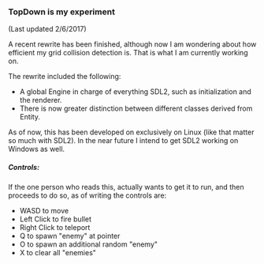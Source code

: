 ### TopDown is my experiment
(Last updated 2/6/2017)

A recent rewrite has been finished, although now I am wondering about how efficient my grid collision detection is.  That is what I am currently working on. 

The rewrite included the following:
- A global Engine in charge of everything SDL2, such as initialization and the renderer.
- There is now greater distinction between different classes derived from Entity.

As of now, this has been developed on exclusively on Linux (like that matter so much with SDL2).  In the near future I intend to get SDL2 working on Windows as well.

##### Controls:
If the one person who reads this, actually wants to get it to run, and then proceeds to do so, as of writing the controls are:
- WASD to move
- Left Click to fire bullet
- Right Click to teleport
- Q to spawn "enemy" at pointer
- O to spawn an additional random "enemy"
- X to clear all "enemies"